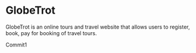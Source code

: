 # GlobeTrot

GlobeTrot is an online tours and travel website that allows users to register, book, pay for booking of travel tours.

Commit1

